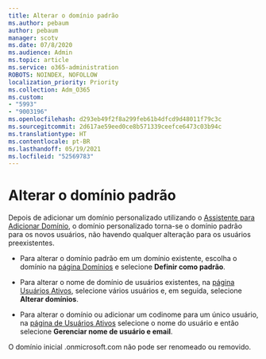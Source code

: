 ```yaml
---
title: Alterar o domínio padrão
ms.author: pebaum
author: pebaum
manager: scotv
ms.date: 07/8/2020
ms.audience: Admin
ms.topic: article
ms.service: o365-administration
ROBOTS: NOINDEX, NOFOLLOW
localization_priority: Priority
ms.collection: Adm_O365
ms.custom:
- "5993"
- "9003196"
ms.openlocfilehash: d293eb49f2f8a299feb61b4dfcd9d48011f79c3c
ms.sourcegitcommit: 2d617ae59eed0ce8b571339ceefce6473c03b94c
ms.translationtype: HT
ms.contentlocale: pt-BR
ms.lasthandoff: 05/19/2021
ms.locfileid: "52569783"
---
```

# <a name="change-default-domain"></a>Alterar o domínio padrão

Depois de adicionar um domínio personalizado utilizando o [Assistente para Adicionar Domínio](https://admin.microsoft.com/Adminportal#/Domains/Wizard), o domínio personalizado torna-se o domínio padrão para os novos usuários, não havendo qualquer alteração para os usuários preexistentes.

- Para alterar o domínio padrão em um domínio existente, escolha o domínio na [página Domínios](https://admin.microsoft.com/Adminportal/Home#/Domains) e selecione **Definir como padrão**.

- Para alterar o nome de domínio de usuários existentes, na [página Usuários Ativos](https://admin.microsoft.com/Adminportal/Home#/users), selecione vários usuários e, em seguida, selecione **Alterar domínios**.

- Para alterar o domínio ou adicionar um codinome para um único usuário, na [ página de Usuários Ativos](https://admin.microsoft.com/Adminportal/Home#/users) selecione o nome do usuário e então selecione **Gerenciar nome de usuário e email**.

O domínio inicial .onmicrosoft.com não pode ser renomeado ou removido.